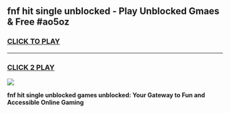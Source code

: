 
## fnf hit single unblocked - Play Unblocked Gmaes & Free #ao5oz
<h3>
<a href="https://news.freeplayer.one?title=fnf_hit_single_unblocked&ref=26F">CLICK TO PLAY</a></h3>
<hr>

<h3>
<a href="https://news.freeplayer.one?title=fnf_hit_single_unblocked&ref=26F">CLICK 2 PLAY</a>
  
</h3>

<a href="https://news.freeplayer.one?title=fnf_hit_single_unblocked&ref=26F/"><img src="https://clearcache.store/games.png"></a>


**fnf hit single unblocked games unblocked: Your Gateway to Fun and Accessible Online Gaming**
